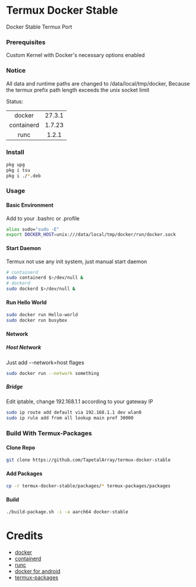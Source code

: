 # Termux Docker Stable

Docker Stable Termux Port


### Prerequisites

Custom Kernel with Docker's necessary options enabled

### Notice

All data and runtime paths are changed to /data/local/tmp/docker, Because the termux prefix path length exceeds the unix socket limit

Status:

|            |        |
|:----------:|:------:|
| docker     | 27.3.1 |
| containerd | 1.7.23 |
| runc       | 1.2.1  |


### Install

```bash
pkg upg
pkg i tsu
pkg i ./*.deb
```


### Usage

#### Basic Environment

Add to your .bashrc or .profile

```bash
alias sudo="sudo -E"
export DOCKER_HOST=unix:///data/local/tmp/docker/run/docker.sock
```

#### Start Daemon

Termux not use any init system, just manual start daemon

```bash
# containerd
sudo containerd $>/dev/null &
# dockerd
sudo dockerd $>/dev/null &
```

#### Run Hello World

```bash
sudo docker run Hello-world
sudo docker run busybox
```

#### Network

##### Host Network

Just add --network=host flages

```bash
sudo docker run --network something
```

##### Bridge

Edit iptable, change 192.168.1.1 according to your gateway IP

```bash
sudo ip route add default via 192.168.1.1 dev wlan0
sudo ip rule add from all lookup main pref 30000
```


### Build With Termux-Packages

#### Clone Repo

```bash
git clone https://github.com/TapetalArray/termux-docker-stable
```

#### Add Packages

```bash
cp -r termux-docker-stable/packages/* termux-packages/packages
```

#### Build

```bash
./build-package.sh -i -a aarch64 docker-stable
```


# Credits

* [docker](https://github.com/docker)
* [containerd](https://github.com/containerd/containerd)
* [runc](https://github.com/opencontainers/runc)
* [docker for android](https://gist.github.com/FreddieOliveira/efe850df7ff3951cb62d74bd770dce27)
* [termux-packages](https://github.com/termux/termux-packages)
